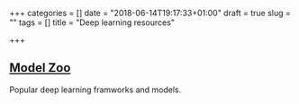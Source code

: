 +++
categories = []
date = "2018-06-14T19:17:33+01:00"
draft = true
slug = ""
tags = []
title = "Deep learning resources"

+++
## [Model Zoo](https://modelzoo.co)

Popular deep learning framworks and models.